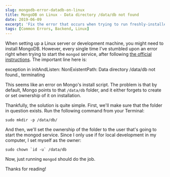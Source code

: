 ```yaml
---
slug: mongodb-error-datadb-on-linux
title: MongoDB on Linux - Data directory /data/db not found
date: 2019-06-09
excerpt: 'Fix the error that occurs when trying to run freshly-installed MongoDB on a Linux machine.'
tags: [Common Errors, Backend, Linux]
---
```


<script>
  import CodeBlock from "$lib/components/blog/code-block.svelte";
  import Callout from "$lib/components/base/callout.svelte";
</script>

When setting up a Linux server or development machine, you might need to install MongoDB. However, every single time I've stumbled upon an error right when trying to start the `mongod` service, after following [the official instructions](https://docs.mongodb.com/manual/tutorial/install-mongodb-on-ubuntu/). The important line here is:

<Callout type="error">
  exception in initAndListen: NonExistentPath: Data directory /data/db not found., terminating
</Callout>

This seems like an error on Mongo's install script. The problem is that by default, Mongo points to that `/data/db` folder, and it either forgets to create or set ownership of it on installation.

Thankfully, the solution is quite simple. First, we'll make sure that the folder in question exists. Run the following command from your Terminal:

<CodeBlock lang="shell">

```shell
sudo mkdir -p /data/db/
```

</CodeBlock>

And then, we'll set the ownership of the folder to the user that's going to start the mongod service. Since I only use if for local development in my computer, I set myself as the owner:

<CodeBlock lang="shell">

```shell
sudo chown `id -u` /data/db
```

</CodeBlock>

Now, just running `mongod` should do the job.

Thanks for reading!
